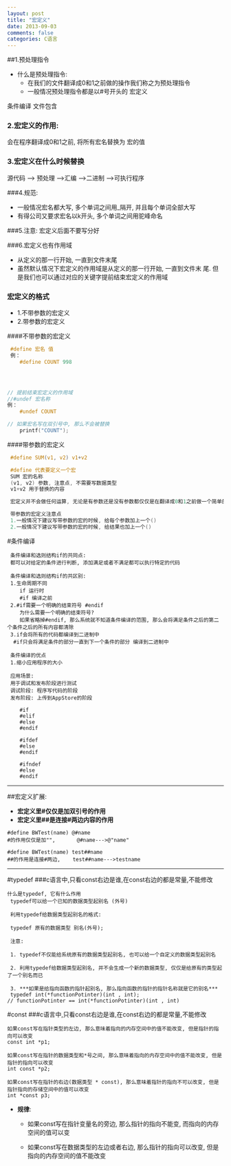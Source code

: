 ```yaml
---
layout: post
title: "宏定义"
date: 2013-09-03
comments: false
categories: C语言
---
```


##1.预处理指令
 - 什么是预处理指令:
    - 在我们的文件翻译成0和1之前做的操作我们称之为预处理指令
    - 一般情况预处理指令都是以#号开头的
 宏定义

 条件编译
 文件包含

### 2.宏定义的作用:
会在程序翻译成0和1之前, 将所有宏名替换为 宏的值

### 3.宏定义在什么时候替换
 源代码 --> 预处理 -->汇编 -->二进制 -->可执行程序

###4.规范:
 - 一般情况宏名都大写, 多个单词之间用_隔开, 并且每个单词全部大写
 - 有得公司又要求宏名以k开头, 多个单词之间用驼峰命名

###5.注意:
宏定义后面不要写分好

###6.宏定义也有作用域
 - 从定义的那一行开始, 一直到文件末尾
 - 虽然默认情况下宏定义的作用域是从定义的那一行开始, 一直到文件末	尾. 但是我们也可以通过对应的关键字提前结束宏定义的作用域



### 宏定义的格式
- 1.不带参数的宏定义
- 2.带参数的宏定义

####不带参数的宏定义

```c
 #define 宏名 值
 例：
 	#define COUNT 998




// 提前结束宏定义的作用域
//#undef 宏名称
例：
	#undef COUNT

// 如果宏名写在双引号中, 那么不会被替换
    printf("COUNT");

```
####带参数的宏定义

```c
 #define SUM(v1, v2) v1+v2

 #define 代表要定义一个宏
 SUM 宏的名称
 (v1, v2) 参数, 注意点, 不需要写数据类型
 v1+v2 用于替换的内容

 宏定义并不会做任何运算, 无论是有参数还是没有参数都仅仅是在翻译成0和1之前做一个简单的"替换"

 带参数的宏定义注意点
 1.一般情况下建议写带参数的宏的时候, 给每个参数加上一个()
 2.一般情况下建议写带参数的宏的时候, 给结果也加上一个()

```
#条件编译

```
 条件编译和选则结构if的共同点:
 都可以对给定的条件进行判断, 添加满足或者不满足都可以执行特定的代码

 条件编译和选则结构if的共区别:
 1.生命周期不同
    if 运行时
    #if 编译之前
 2.#if需要一个明确的结束符号 #endif
    为什么需要一个明确的结束符号?
    如果省略掉#endif, 那么系统就不知道条件编译的范围, 那么会将满足条件之后的第二个条件之后的所有内容都清除
 3.if会将所有的代码都编译到二进制中
  #if只会将满足条件的部分一直到下一个条件的部分 编译到二进制中

 条件编译的优点
 1.缩小应用程序的大小

 应用场景:
 用于调试和发布阶段进行测试
 调试阶段: 程序写代码的阶段
 发布阶段: 上传到AppStore的阶段

	#if
	#elif
	#else
	#endif

	#ifdef
	#else
	#endif

	#ifndef
	#else
	#endif
```
---
##宏定义扩展:
  
- **宏定义里#仅仅是加双引号的作用**
- **宏定义里##是连接#两边内容的作用**

```
#define BWTest(name) @#name
#的作用仅仅是加"",       @#name--->@"name"

#define BWTest(name) test##name
##的作用是连接#两边,    test##name--->testname
```

---

#typedef
###c语言中,只看const右边是谁,在const右边的都是常量,不能修改
```
什么是typedef, 它有什么作用
 typedef可以给一个已知的数据类型起别名 (外号)

 利用typedef给数据类型起别名的格式:

 typedef 原有的数据类型 别名(外号);

 注意:

 1. typedef不仅能给系统原有的数据类型起别名, 也可以给一个自定义的数据类型起别名

 2. 利用typedef给数据类型起别名, 并不会生成一个新的数据类型, 仅仅是给原有的类型起了一个别名而已

 3. ***如果是给指向函数的指针起别名, 那么指向函数的指针的指针名称就是它的别名***
 typedef int(*functionPotinter)(int , int);
// functionPotinter == int(*functionPotinter)(int , int)
```

#const
###c语言中,只看const右边是谁,在const右边的都是常量,不能修改
```
如果const写在指针类型的左边, 那么意味着指向的内存空间中的值不能改变, 但是指针的指向可以改变
const int *p1;

如果const写在指针的数据类型和*号之间, 那么意味着指向的内存空间中的值不能改变, 但是指针的指向可以改变
int const *p2;

如果const写在指针的右边(数据类型 * const), 那么意味着指针的指向不可以改变, 但是指针指向的存储空间中的值可以改变
int *const p3;
```

- **规律**:
    + 如果const写在指针变量名的旁边, 那么指针的指向不能变, 而指向的内存空间的值可以变

    + 如果const写在数据类型的左边或者右边, 那么指针的指向可以改变, 但是指向的内存空间的值不能改变